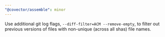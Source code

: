 ```yaml
---
"@covector/assemble": minor
---
```


Use additional git log flags, `--diff-filter=ACM --remove-empty`, to filter out previous versions of files with non-unique (across all shas) file names.
